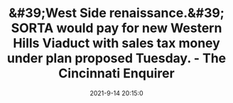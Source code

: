 ---
"title": "&amp;#39;West Side renaissance.&amp;#39; SORTA would pay for new Western Hills Viaduct with sales tax money under plan proposed Tuesday. - The Cincinnati Enquirer"
"date": "2021-9-14 20:15:0"
"feed_name": "GOOGLENEWSCONSTRUCTION"
"feed_website": "https://news.google.com/search?q=construction%2Bincident&hl=en-US&gl=US&ceid=US:en"
"feed_rss": "https://news.google.com/rss/search?q=construction%2Bincident&hl=en-US&gl=US&ceid=US:en"
"link": "https://www.cincinnati.com/story/news/politics/2021/09/14/western-hills-viaduct-get-full-funding-thanks-issue-7-sales-tax/8325305002/"
"file": "_posts/2021-1-1-9f1fc7562ce23ecc1ab9856a93027b09eea670c2.md"
"accident": "0"
"drilling": "0"
"dead": "0"
"injured": "0"
---